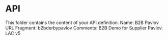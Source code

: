 # API
This folder contains the content of your API definition.
Name: B2B Pavlov
URL Fragment: b2bderbypavlov
Comments: B2B Demo for Supplier Pavlov.  LAC v5
